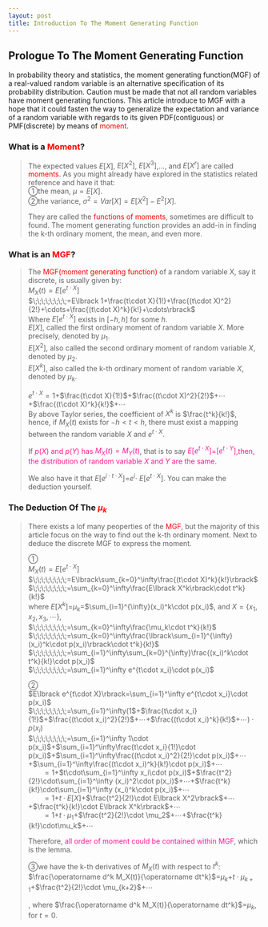```yaml
---
layout: post
title: Introduction To The Moment Generating Function
---
```


## Prologue To The Moment Generating Function
<p class="message">
In probability theory and statistics, the moment generating function(MGF) of a real-valued random variable is an alternative specification of its probability distribution.  Caution must be made that not all random variables 
have moment generating functions.  This article introduce to MGF with a hope that it could fasten the way to generalize the expectation and variance of a random variable with regards to its given PDF(contiguous) or PMF(discrete) 
by means of <font color="Red">moment</font>.
</p>

### What is a <font color="Red">Moment</font>?
>The expected values $E\lbrack X\rbrack$, $E\lbrack X^2\rbrack$, $E\lbrack X^3\rbrack$,..., and $E\lbrack X^r\rbrack$ are called <font color="Red">moments</font>.  As you might already have explored in the statistics related reference and have it that:  
>&#10112;the mean, $\mu=E\lbrack X\rbrack$.  
>&#10113;the variance, $\sigma^2=Var\lbrack X\rbrack=E\lbrack X^2\rbrack-E^2\lbrack X\rbrack$.  
>
>They are called the <font color="Red">functions of moments</font>, sometimes are difficult to found.  The moment generating function provides an add-in in finding the k-th ordinary moment, the mean, and even more.  

### What is an <font color="Red">MGF</font>?
>The <font color="Red">MGF(moment generating function)</font> of a random variable X, say it discrete, is usually given by:  
>$M_X(t)=E\lbrack e^{t\cdot X}\rbrack$  
>$\;\;\;\;\;\;\;\;=E\lbrack 1+\frac{t\cdot X}{1!}+\frac{(t\cdot X)^2}{2!}+\cdots+\frac{(t\cdot X)^k}{k!}+\cdots\rbrack$  
>Where $E\lbrack e^{t\cdot X}\rbrack$ exists in $\lbrack -h, h\rbrack$ for some $h$.  
>$E\lbrack X\rbrack$, called the first ordinary moment of random variable $X$.  More precisely, denoted by $\mu_1$.  
>$E\lbrack X^2\rbrack$, also called the second ordinary moment of random variable $X$, denoted by $\mu_2$.  
>$E\lbrack X^k\rbrack$, also called the k-th ordinary moment of random variable $X$, denoted by $\mu_k$.  
>
>$e^{t\cdot X}=1$+$\frac{t\cdot X}{1!}$+$\frac{(t\cdot X)^2}{2!}$+$\cdots$+$\frac{(t\cdot X)^k}{k!}$+$\cdots$  
>By above Taylor series, the coefficient of $X^k$ is $\frac{t^k}{k!}$, hence, if $M_X(t)$ exists for $-h<t<h$, there must exist a mapping between the random variable $X$ and $e^{t\cdot X}$.  
>
>If <font color="DeepPink">$p(X)$ and $p(Y)$ has $M_X(t)=M_Y(t)$</font>, that is to say <font color="DeepPink">$E\lbrack e^{t\cdot X}\rbrack$=$\lbrack e^{t\cdot Y}\rbrack$,then, the distribution of random variable $X$ and $Y$ are the same</font>.  
>
>We also have it that $E\lbrack e^{i\cdot t\cdot X}\rbrack$=$e^i\cdot$ $E\lbrack e^{t\cdot X}\rbrack$.  You can make the deduction yourself.  

### The Deduction Of The <font color="Red">$\mu_k$</font>
>There exists a lof many peoperties of the <font color="Red">MGF</font>, but the majority of this article focus on the way to find out the k-th ordinary moment.  Next to deduce the discrete MGF to express the moment.  
>
>&#10112;  
>$M_X(t)=E\lbrack e^{t\cdot X}\rbrack$  
>$\;\;\;\;\;\;\;\;=E\lbrack\sum_{k=0}^\infty\frac{(t\cdot X)^k}{k!}\rbrack$  
>$\;\;\;\;\;\;\;\;=\sum_{k=0}^\infty\frac{E\lbrack X^k\rbrack\cdot t^k}{k!}$  
>where $E\lbrack X^k\rbrack$=$\mu_k$=$\sum_{i=1}^{\infty}(x_i)^k\cdot p(x_i)$, and $X=\{x_1,x_2,x_3,\cdots\}$,  
>$\;\;\;\;\;\;\;\;=\sum_{k=0}^\infty\frac{\mu_k\cdot t^k}{k!}$  
>$\;\;\;\;\;\;\;\;=\sum_{k=0}^\infty\frac{\lbrack\sum_{i=1}^{\infty}(x_i)^k\cdot p(x_i)\rbrack\cdot t^k}{k!}$  
>$\;\;\;\;\;\;\;\;=\sum_{i=1}^\infty\sum_{k=0}^{\infty}\frac{(x_i)^k\cdot t^k}{k!}\cdot p(x_i)$  
>$\;\;\;\;\;\;\;\;=\sum_{i=1}^\infty e^{t\cdot x_i}\cdot p(x_i)$  
>
>&#10113;  
>$E\lbrack e^{t\cdot X}\rbrack=\sum_{i=1}^\infty e^{t\cdot x_i}\cdot p(x_i)$  
>$\;\;\;\;\;\;\;\;=\sum_{i=1}^\infty(1$+$\frac{t\cdot x_i}{1!}$+$\frac{(t\cdot x_i)^2}{2!}$+$\cdots$+$\frac{(t\cdot x_i)^k}{k!}$+$\cdots)\cdot p(x_i)$  
>$\;\;\;\;\;\;\;\;=\sum_{i=1}^\infty 1\cdot p(x_i)$+$\sum_{i=1}^\infty\frac{t\cdot x_i}{1!}\cdot p(x_i)$+$\sum_{i=1}^\infty\frac{(t\cdot x_i)^2}{2!}\cdot p(x_i)$+$\cdots$+$\sum_{i=1}^\infty\frac{(t\cdot x_i)^k}{k!}\cdot p(x_i)$+$\cdots$    
>$\;\;\;\;\;\;\;\;=1$+$t\cdot\sum_{i=1}^\infty x_i\cdot p(x_i)$+$\frac{t^2}{2!}\cdot\sum_{i=1}^\infty (x_i)^2\cdot p(x_i)$+$\cdots$+$\frac{t^k}{k!}\cdot\sum_{i=1}^\infty (x_i)^k\cdot p(x_i)$+$\cdots$  
>$\;\;\;\;\;\;\;\;=1$+$t\cdot E\lbrack X\rbrack$+$\frac{t^2}{2!}\cdot E\lbrack X^2\rbrack$+$\cdots$+$\frac{t^k}{k!}\cdot E\lbrack X^k\rbrack$+$\cdots$  
>$\;\;\;\;\;\;\;\;=1$+$t\cdot \mu_1$+$\frac{t^2}{2!}\cdot \mu_2$+$\cdots$+$\frac{t^k}{k!}\cdot\mu_k$+$\cdots$  
>
>Therefore, <font color="DeepPink">all order of moment could be contained within MGF</font>, which is the lemma.  
>
>&#10114;we have the k-th derivatives of $M_X(t)$ with respect to $t^k$:  
>$\frac{\operatorname d^k M_X(t)}{\operatorname dt^k}$=$\mu_k$+$t\cdot \mu_{k+1}$+$\frac{t^2}{2!}\cdot \mu_{k+2}$+$\cdots$  
>
>, where $\frac{\operatorname d^k M_X(t)}{\operatorname dt^k}$=$\mu_k$, for $t=0$.  


<!-- Notes -->
<!-- <font color="OrangeRed">items, verb, to make it the focus</font> -->
<!-- <font color="Red">KKT</font> -->
<!-- <font color="Red">SMO heuristics</font> -->
<!-- <font color="DeepSkyBlue">suggested item, soft item</font> -->
<!-- <font color="RoyalBlue">old alpha</font> -->
<!-- <font color="Green">new alpha</font> -->

<!-- <font color="DeepPink">positive conclusion, finding</font> -->
<!-- <font color="DimGray">negative conclusion, finding</font> -->

<!-- <font color="#00ADAD">policy</font> -->
<!-- <font color="#6100A8">full observable</font> -->
<!-- <font color="#FFAC12">partial observable</font> -->
<!-- <font color="#EB00EB">stochastic</font> -->
<!-- <font color="#8400E6">state transition</font> -->
<!-- <font color="#D600D6">discount factor gamma $\gamma$</font> -->
<!-- <font color="#D600D6">$V(S)$</font> -->
<!-- <font color="#9300FF">immediate reward R(S)</font> -->